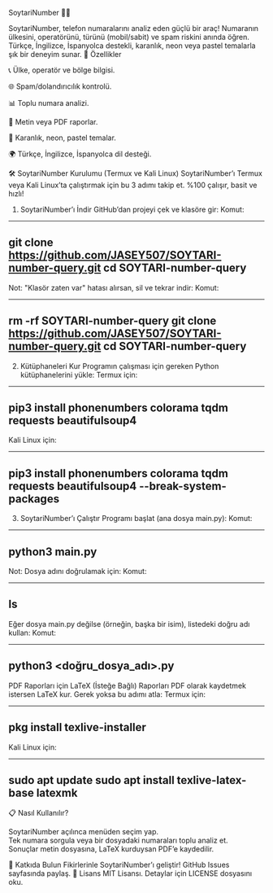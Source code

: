 SoytariNumber 🕵️‍♀️


SoytariNumber, telefon numaralarını analiz eden güçlü bir araç! Numaranın ülkesini, operatörünü, türünü (mobil/sabit) ve spam riskini anında öğren. Türkçe, İngilizce, İspanyolca destekli, karanlık, neon veya pastel temalarla şık bir deneyim sunar.
🌟 Özellikler



📞 Ülke, operatör ve bölge bilgisi.  


🌐 Spam/dolandırıcılık kontrolü.  


📊 Toplu numara analizi.  


📄 Metin veya PDF raporlar.  


🎨 Karanlık, neon, pastel temalar.  


🌍 Türkçe, İngilizce, İspanyolca dil desteği.



🛠️ SoytariNumber Kurulumu (Termux ve Kali Linux)
SoytariNumber’ı Termux veya Kali Linux’ta çalıştırmak için bu 3 adımı takip et. %100 çalışır, basit ve hızlı!



1. SoytariNumber’ı İndir
GitHub’dan projeyi çek ve klasöre gir:
Komut:

---
git clone https://github.com/JASEY507/SOYTARI-number-query.git
cd SOYTARI-number-query
--


Not: "Klasör zaten var" hatası alırsan, sil ve tekrar indir:
Komut:

---
rm -rf SOYTARI-number-query
git clone https://github.com/JASEY507/SOYTARI-number-query.git
cd SOYTARI-number-query
----

2. Kütüphaneleri Kur
Programın çalışması için gereken Python kütüphanelerini yükle:
Termux için:

---
pip3 install phonenumbers colorama tqdm requests beautifulsoup4
-----


Kali Linux için:

---
pip3 install phonenumbers colorama tqdm requests beautifulsoup4 --break-system-packages
-----



3. SoytariNumber’ı Çalıştır
Programı başlat (ana dosya main.py):
Komut:

---
python3 main.py
---


Not: Dosya adını doğrulamak için:
Komut:

---
ls
---


Eğer dosya main.py değilse (örneğin, başka bir isim), listedeki doğru adı kullan:
Komut:

-----
python3 <doğru_dosya_adı>.py
-----

PDF Raporları için LaTeX (İsteğe Bağlı)
Raporları PDF olarak kaydetmek istersen LaTeX kur. Gerek yoksa bu adımı atla:
Termux için:

---
pkg install texlive-installer
---

Kali Linux için:

----
sudo apt update
sudo apt install texlive-latex-base latexmk
---

📋 Nasıl Kullanılır?


SoytariNumber açılınca menüden seçim yap.  
Tek numara sorgula veya bir dosyadaki numaraları toplu analiz et.  
Sonuçlar metin dosyasına, LaTeX kurduysan PDF’e kaydedilir.




🤝 Katkıda Bulun
Fikirlerinle SoytariNumber’ı geliştir! GitHub Issues sayfasında paylaş.
📜 Lisans
MIT Lisansı. Detaylar için LICENSE dosyasını oku.
